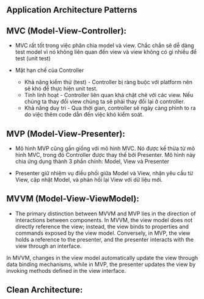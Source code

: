 ## Application Architecture Patterns

## MVC (Model-View-Controller):
- MVC rất tốt trong việc phân chia model và view. Chắc chắn sẽ dễ dàng test model vì nó không liên quan đến view và view không có gì nhiều để test (unit test)

- Mặt hạn chế của Controller
    - Khả năng kiểm thử (test) - Controller bị ràng buộc với platform nên sẽ khó để thực hiện unit test.
    - Tính linh hoạt - Controller liên quan khá chặt chẽ với các view. Nếu chúng ta thay đổi view chúng ta sẽ phải thay đổi lại ở controller.
    - Khả năng duy trì - Qua thời gian, controller sẽ ngày càng phình to ra do việc thêm code dẫn đến việc khó kiểm soát.
    
## MVP (Model-View-Presenter):
- Mô hình MVP cũng gần giống với mô hình MVC. Nó được kế thừa từ mô hình MVC, trong đó Controller được thay thế bới Presenter. Mô hình này chia ứng dụng thành 3 phần chính: Model, View và Presenter

- Presenter giữ nhiệm vụ điều phối giữa Model và View, nhận yêu cầu từ View, cập nhật Model, và phản hồi lại View với dữ liệu mới.

## MVVM (Model-View-ViewModel):

- The primary distinction between MVVM and MVP lies in the direction of interactions between components. In MVVM, the view model does not directly reference the view; instead, the view binds to properties and commands exposed by the view model. Conversely, in MVP, the view holds a reference to the presenter, and the presenter interacts with the view through an interface.

In MVVM, changes in the view model automatically update the view through data binding mechanisms, while in MVP, the presenter updates the view by invoking methods defined in the view interface.

## Clean Architecture:
